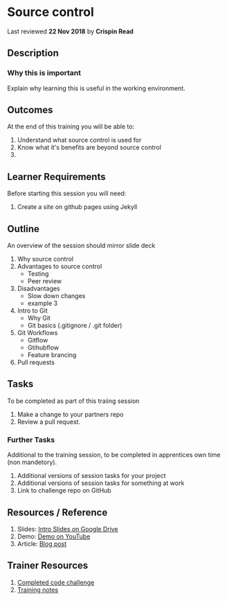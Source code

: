 # Source control
Last reviewed **22 Nov 2018** by **Crispin Read**

## Description


### Why this is important
Explain why learning this is useful in the working environment.

## Outcomes

At the end of this training you will be able to:
  1. Understand what source control is used for
  1. Know what it's benefits are beyond source control
  1. 

## Learner Requirements
Before starting this session you will need:
  1. Create a site on github pages using Jekyll

## Outline
An overview of the session should mirror slide deck
  1. Why source control
  1. Advantages to source control
      - Testing
      - Peer review
  1. Disadvantages
      - Slow down changes
      - example 3
  1. Intro to Git
      - Why Git
      - Git basics (.gitignore / .git folder)
  1. Git Workflows
      - Gitflow
      - Gtihubflow
      - Feature brancing
  1. Pull requests

## Tasks
To be completed as part of this traiing session
  1. Make a change to your partners repo []()
  1. Review a pull request.

### Further Tasks
Additional to the training session, to be completed in apprentices own time (non mandetory).
  1. Additional versions of session tasks for your project
  1. Additional versions of session tasks for something at work
  1. Link to challenge repo on GitHub

## Resources / Reference

  1. Slides: [Intro Slides on Google Drive](https://docs.google.com/presentation/d/157QYGIQha9d22va8I5gUiUdZXQeDXml2GwFHP2GS7bU/edit#slide=id.p)
  1. Demo: [Demo on YouTube](#)
  1. Article: [Blog post](#)
  
## Trainer Resources

  1. [Completed code challenge](#)
  1. [Training notes](#)
  
